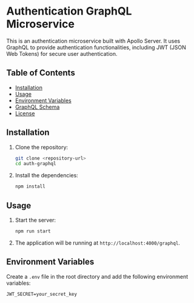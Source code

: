 # Authentication GraphQL Microservice

This is an authentication microservice built with Apollo Server. It uses GraphQL to provide authentication functionalities, including JWT (JSON Web Tokens) for secure user authentication.

## Table of Contents

- [Installation](#installation)
- [Usage](#usage)
- [Environment Variables](#environment-variables)
- [GraphQL Schema](#graphql-schema)
- [License](#license)

## Installation

1. Clone the repository:

    ```bash
    git clone <repository-url>
    cd auth-graphql
    ```

2. Install the dependencies:

    ```bash
    npm install
    ```

## Usage

1. Start the server:

    ```bash
    npm run start
    ```

2. The application will be running at `http://localhost:4000/graphql`.

## Environment Variables

Create a `.env` file in the root directory and add the following environment variables:

```env
JWT_SECRET=your_secret_key
